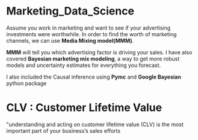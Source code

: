 # Marketing_Data_Science

Assume you work in marketing and want to see if your advertising investments were worthwhile. In order to find the worth of marketing channels, we can use **Media Mixing model(MMM)**.

**MMM** will tell you which advertising factor is driving your sales. I have also covered **Bayesian marketing mix modeling**, a way to get more robust models and uncertainty estimates for everything you forecast.

I also included the Causal inference using **Pymc** and **Google Bayesian** python package 

# CLV : Customer Lifetime Value
"understanding and acting on customer lifetime value (CLV) is the most important part of your business’s sales efforts
